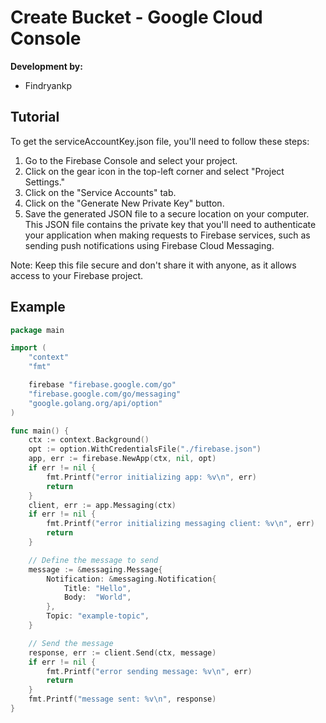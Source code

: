 # Create Bucket - Google Cloud Console
**Development by:** 
- Findryankp

## Tutorial
To get the serviceAccountKey.json file, you'll need to follow these steps:
1. Go to the Firebase Console and select your project.
2. Click on the gear icon in the top-left corner and select "Project Settings."
3. Click on the "Service Accounts" tab.
4. Click on the "Generate New Private Key" button.
5. Save the generated JSON file to a secure location on your computer.
This JSON file contains the private key that you'll need to authenticate your application when making requests to Firebase services, such as sending push notifications using Firebase Cloud Messaging.

Note: Keep this file secure and don't share it with anyone, as it allows access to your Firebase project.

## Example
```go
package main

import (
	"context"
	"fmt"

	firebase "firebase.google.com/go"
	"firebase.google.com/go/messaging"
	"google.golang.org/api/option"
)

func main() {
	ctx := context.Background()
	opt := option.WithCredentialsFile("./firebase.json")
	app, err := firebase.NewApp(ctx, nil, opt)
	if err != nil {
		fmt.Printf("error initializing app: %v\n", err)
		return
	}
	client, err := app.Messaging(ctx)
	if err != nil {
		fmt.Printf("error initializing messaging client: %v\n", err)
		return
	}

	// Define the message to send
	message := &messaging.Message{
		Notification: &messaging.Notification{
			Title: "Hello",
			Body:  "World",
		},
		Topic: "example-topic",
	}

	// Send the message
	response, err := client.Send(ctx, message)
	if err != nil {
		fmt.Printf("error sending message: %v\n", err)
		return
	}
	fmt.Printf("message sent: %v\n", response)
}
```